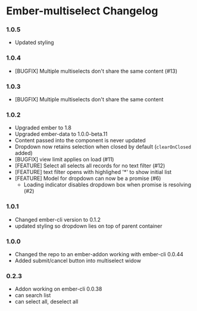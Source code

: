 # Ember-multiselect Changelog

### 1.0.5
 * Updated styling

### 1.0.4
 * [BUGFIX] Multiple multiselects don't share the same content (#13)

### 1.0.3
 * [BUGFIX] Multiple multiselects don't share the same content

### 1.0.2
 * Upgraded ember to 1.8
 * Upgraded ember-data to 1.0.0-beta.11
 * Content passed into the component is never updated
 * Dropdown now retains selection when closed by default (`clearOnClosed` added)
 * [BUGFIX] view limit applies on load (#11)
 * [FEATURE] Select all selects all records for no text filter (#12)
 * [FEATURE] text filter opens with highlighed '*' to show initial list
 * [FEATURE] Model for dropdown can now be a promise (#6)
   * Loading indicator disables dropdown box when promise is resolving (#2)

### 1.0.1
 * Changed ember-cli version to 0.1.2
 * updated styling so dropdown lies on top of parent container

###  1.0.0

 * Changed the repo to an ember-addon working with ember-cli 0.0.44
 * Added submit/cancel button into multiselect widow


### 0.2.3
 * Addon working on ember-cli 0.0.38
 * can search list
 * can select all, deselect all
